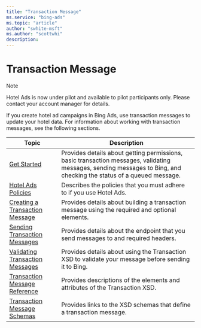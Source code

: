 ```yaml
---
title: "Transaction Message"
ms.service: "bing-ads"
ms.topic: "article"
author: "swhite-msft"
ms.author: "scottwhi"
description: 
---
```

# Transaction Message
> [!NOTE]
> Hotel Ads is now under pilot and available to pilot participants only.  Please contact your account manager for details.

If you create hotel ad campaigns in Bing Ads, use transaction messages to update your hotel data. For information about working with transaction messages, see the following sections. 

|Topic|Description
|-|-
|[Get Started](../transaction-message/get-started.md)|Provides details about getting permissions, basic transaction messages, validating messages, sending messages to Bing, and checking the status of a queued message.
|[Hotel Ads Policies](https://advertise.bingads.microsoft.com/en-us/resources/policies/pilot-programs#hotel%20Ads)|Describes the policies that you must adhere to if you use Hotel Ads.
|[Creating a Transaction Message](../transaction-message/create-transaction-message.md)|Provides details about building a transaction message using the required and optional elements.
|[Sending Transaction Messages](../transaction-message/send-bing-transaction-messages.md)|Provides details about the endpoint that you send messages to and required headers.
|[Validating Transaction Messages](../transaction-message/validate-transaction-message.md)|Provides details about using the Transaction XSD to validate your message before sending it to Bing.
|[Transaction Message Reference](../transaction-message/reference.md)|Provides descriptions of the elements and attributes of the Transaction XSD.
|[Transaction Message Schemas](../transaction-message/transaction-message-schemas.md)|Provides links to the XSD schemas that define a transaction message.



